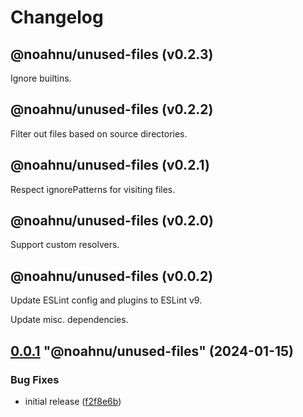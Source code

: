 # Changelog

<!-- MONOWEAVE:BELOW -->

## @noahnu/unused-files (v0.2.3) <a name="0.2.3"></a>

Ignore builtins.



## @noahnu/unused-files (v0.2.2) <a name="0.2.2"></a>

Filter out files based on source directories.



## @noahnu/unused-files (v0.2.1) <a name="0.2.1"></a>

Respect ignorePatterns for visiting files.



## @noahnu/unused-files (v0.2.0) <a name="0.2.0"></a>

Support custom resolvers.



## @noahnu/unused-files (v0.0.2) <a name="0.0.2"></a>

Update ESLint config and plugins to ESLint v9.

Update misc. dependencies.



## [0.0.1](https://github.com/noahnu/nodejs-tools/compare/@noahnu/unused-files@0.0.0...@noahnu/unused-files@0.0.1) "@noahnu/unused-files" (2024-01-15)<a name="0.0.1"></a>

### Bug Fixes

* initial release ([f2f8e6b](https://github.com/noahnu/nodejs-tools/commits/f2f8e6b))


